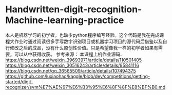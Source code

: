 # Handwritten-digit-recognition-Machine-learning-practice
本人是机器学习的初学者，也缺少python程序编写经验。这个代码是我在完成课程大作业时通过阅读很多手写数字识别项目或机器学习项目的源代码后借鉴以及自行修改之后的成品，没有什么原创性价值。只是希望像我一样的初学者如果有需要，可以从中获得收获。
参考来源：
本课程上机作业源码、https://blog.csdn.net/weixin_39693971/article/details/110501405
https://blog.csdn.net/weixin_30516243/article/details/95841116 https://blog.csdn.net/qq_36565509/article/details/107494375
https://github.com/luxiaohao/kaggle/blob/dev/competitions/getting-started/digit-recognizer/svm%E7%AE%97%E6%B3%95%E6%8F%8F%E8%BF%B0.md
